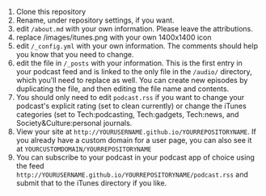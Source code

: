 1. Clone this repository
1. Rename, under repository settings, if you want.
1. edit `/about.md` with your own information. Please leave the attributions.
1. replace /images/itunes.png with your own 1400x1400 icon
1. edit `/_config.yml` with your own information. The comments should help you know that you need to change.
1. edit the file in `/_posts` with your information. This is the first entry in your podcast feed and is linked to the only file in the `/audio/` directory, which you'll need to replace as well. You can create new episodes by duplicating the file, and then editing the file name and contents. 
1. You should only need to edit `podcast.rss` if you want to change your podcast's explicit rating (set to clean currently) or change the iTunes categories (set to Tech:podcasting, Tech:gadgets, Tech:news, and Society&Culture:personal journals.
1. View your site at `http://YOURUSERNAME.github.io/YOURREPOSITORYNAME`. If you already have a custom domain for a user page, you can also see it at `YOURCUSTOMDOMAIN/YOURREPOSITORYNAME`
1. You can subscribe to your podcast in your podcast app of choice using the feed `http://YOURUSERNAME.github.io/YOURREPOSITORYNAME/podcast.rss` and submit that to the iTunes directory if you like.